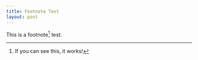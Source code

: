 ```yaml
---
title: Footnote Test
layout: post
---
```


This is a footnote[^1] test.

[^1]:	If you can see this, it works!
